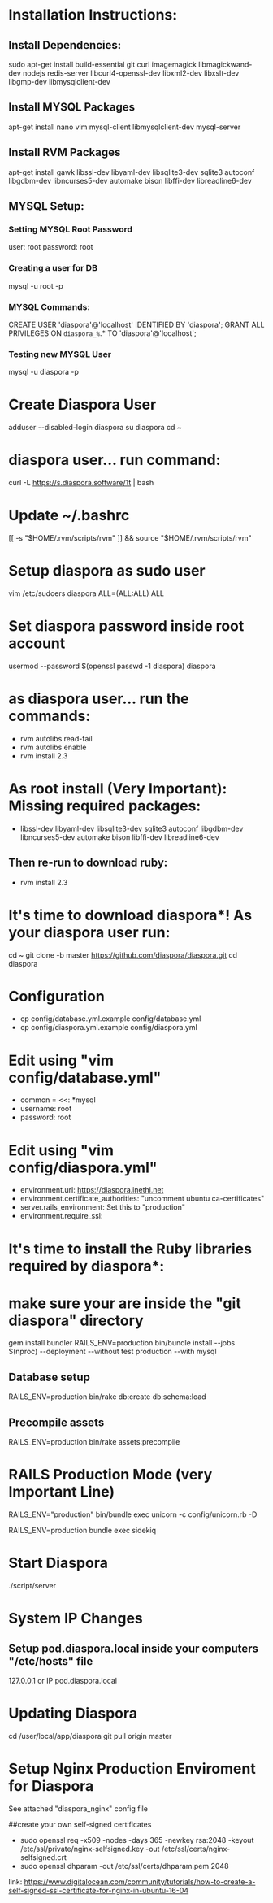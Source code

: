 # Installation Instructions:

## Install Dependencies: 
sudo apt-get install build-essential git curl imagemagick libmagickwand-dev nodejs redis-server libcurl4-openssl-dev libxml2-dev libxslt-dev libgmp-dev libmysqlclient-dev

## Install MYSQL Packages 
apt-get install nano vim mysql-client libmysqlclient-dev mysql-server

## Install RVM Packages
apt-get install gawk libssl-dev libyaml-dev libsqlite3-dev sqlite3 autoconf libgdbm-dev libncurses5-dev automake bison libffi-dev libreadline6-dev

## MYSQL Setup:

### Setting MYSQL Root Password
user: root
password: root

### Creating a user for DB
mysql -u root -p

### MYSQL Commands:

CREATE USER 'diaspora'@'localhost' IDENTIFIED BY 'diaspora';
GRANT ALL PRIVILEGES ON `diaspora_%`.* TO 'diaspora'@'localhost';

### Testing new MYSQL User
mysql -u diaspora -p

# Create Diaspora User
adduser --disabled-login diaspora
su diaspora
cd ~ 

# diaspora user... run command:
curl -L https://s.diaspora.software/1t | bash

# Update ~/.bashrc
[[ -s "$HOME/.rvm/scripts/rvm" ]] && source "$HOME/.rvm/scripts/rvm"

# Setup diaspora as sudo user
vim /etc/sudoers
diaspora  ALL=(ALL:ALL) ALL

# Set diaspora password inside root account
usermod --password $(openssl passwd -1 diaspora) diaspora

# as diaspora user... run the commands: 
 - rvm autolibs read-fail
 - rvm autolibs enable
 - rvm install 2.3

# As root install (Very Important): Missing required packages: 
 - libssl-dev libyaml-dev libsqlite3-dev sqlite3 autoconf libgdbm-dev libncurses5-dev automake bison libffi-dev libreadline6-dev

## Then re-run to download ruby:
 - rvm install 2.3

# It's time to download diaspora*! As your diaspora user run:

cd ~
git clone -b master https://github.com/diaspora/diaspora.git
cd diaspora

# Configuration

 - cp config/database.yml.example config/database.yml
 - cp config/diaspora.yml.example config/diaspora.yml

# Edit using "vim config/database.yml"
 - common = <<: *mysql
 - username: root
 - password: root

# Edit using "vim config/diaspora.yml"
 - environment.url: https://diaspora.inethi.net
 - environment.certificate_authorities: "uncomment ubuntu ca-certificates"
 - server.rails_environment: Set this to "production"
 - environment.require_ssl:

# It's time to install the Ruby libraries required by diaspora*:
# make sure your are inside the "git diaspora" directory
gem install bundler
RAILS_ENV=production bin/bundle install --jobs $(nproc) --deployment --without test production --with mysql

## Database setup
RAILS_ENV=production bin/rake db:create db:schema:load

## Precompile assets
RAILS_ENV=production bin/rake assets:precompile

# RAILS Production Mode (very Important Line)
RAILS_ENV="production" bin/bundle exec unicorn -c config/unicorn.rb -D

RAILS_ENV=production bundle exec sidekiq

# Start Diaspora
./script/server

# System IP Changes
## Setup pod.diaspora.local inside your computers "/etc/hosts" file
127.0.0.1 or IP	pod.diaspora.local

# Updating Diaspora
cd /user/local/app/diaspora
git pull origin master


# Setup Nginx Production Enviroment for Diaspora
See attached "diaspora_nginx" config file

##create your own self-signed certificates
 - sudo openssl req -x509 -nodes -days 365 -newkey rsa:2048 -keyout /etc/ssl/private/nginx-selfsigned.key -out /etc/ssl/certs/nginx-selfsigned.crt
 - sudo openssl dhparam -out /etc/ssl/certs/dhparam.pem 2048 

 link: https://www.digitalocean.com/community/tutorials/how-to-create-a-self-signed-ssl-certificate-for-nginx-in-ubuntu-16-04 
